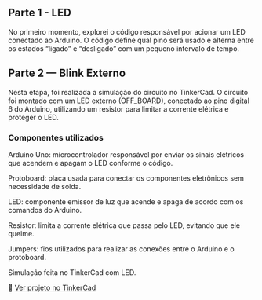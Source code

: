 ## Parte 1 - LED

No primeiro momento, explorei o código responsável por acionar um LED conectado ao Arduino. O código define qual pino será usado e alterna entre os estados “ligado” e “desligado” com um pequeno intervalo de tempo.

## Parte 2 — Blink Externo

Nesta etapa, foi realizada a simulação do circuito no TinkerCad.
O circuito foi montado com um LED externo (OFF_BOARD), conectado ao pino digital 6 do Arduino, utilizando um resistor para limitar a corrente elétrica e proteger o LED.

### Componentes utilizados
Arduino Uno: microcontrolador responsável por enviar os sinais elétricos que acendem e apagam o LED conforme o código.

Protoboard: placa usada para conectar os componentes eletrônicos sem necessidade de solda.

LED: componente emissor de luz que acende e apaga de acordo com os comandos do Arduino.

Resistor: limita a corrente elétrica que passa pelo LED, evitando que ele queime.

Jumpers: fios utilizados para realizar as conexões entre o Arduino e o protoboard.

Simulação feita no TinkerCad com LED.

🔗 [Ver projeto no TinkerCad](https://www.tinkercad.com/things/d1yCmj3y2m4-copy-of-fabulous-lappi-hango?sharecode=RxoQIzwBeu4lNFtD3A4ueFK_J3Qy0REiZEHDNT5YCQE)

